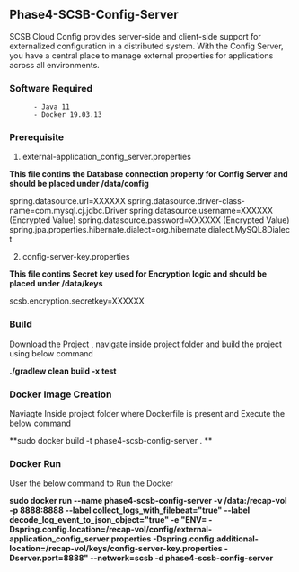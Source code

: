 ## Phase4-SCSB-Config-Server

   SCSB Cloud Config provides server-side and client-side support for externalized configuration in a distributed system. With the Config Server, you have a central place to manage external properties for applications across all environments.
   
### Software Required
          - Java 11
          - Docker 19.03.13      
          
### Prerequisite
1. external-application_config_server.properties

  **This file contins the Database connection property for Config Server and should be placed under /data/config**

spring.datasource.url=XXXXXX
spring.datasource.driver-class-name=com.mysql.cj.jdbc.Driver
spring.datasource.username=XXXXXX (Encrypted Value)
spring.datasource.password=XXXXXX (Encrypted Value)
spring.jpa.properties.hibernate.dialect=org.hibernate.dialect.MySQL8Dialect

2. config-server-key.properties

**This file contins Secret key used for Encryption logic and should be placed under /data/keys**

scsb.encryption.secretkey=XXXXXX


### Build
   Download the Project , navigate inside project folder and  build the project using below command
  
   **./gradlew clean build -x test**

### Docker Image Creation
   Naviagte Inside project folder where Dockerfile is present and Execute the below command

  **sudo docker build -t phase4-scsb-config-server  . **

### Docker Run

User the below command to Run the Docker 
 
**sudo docker run --name phase4-scsb-config-server -v /data:/recap-vol  -p 8888:8888  --label collect_logs_with_filebeat="true" --label decode_log_event_to_json_object="true" -e "ENV= -Dspring.config.location=/recap-vol/config/external-application_config_server.properties  -Dspring.config.additional-location=/recap-vol/keys/config-server-key.properties -Dserver.port=8888" --network=scsb   -d phase4-scsb-config-server**
